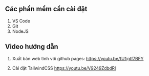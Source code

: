 ## Các phần mềm cần cài đặt

1. VS Code
2. Git
3. NodeJS

## Video hướng dẫn

1. Xuất bản web tĩnh với github pages: https://youtu.be/fU1jgtf7BFY

2. Cài đặt TailwindCSS https://youtu.be/V9249ZdbdRI